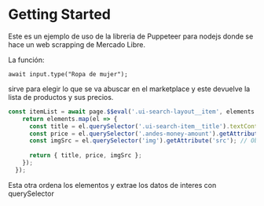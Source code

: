 # Getting Started

Este es un ejemplo de uso de la libreria de Puppeteer para nodejs donde se hace un web scrapping de Mercado Libre.

La función:

`await input.type("Ropa de mujer");`

sirve para elegir lo que se va abuscar en el marketplace y este devuelve la lista de productos y sus precios.

```javascript
const itemList = await page.$$eval('.ui-search-layout__item', elements => {
    return elements.map(el => {
      const title = el.querySelector('.ui-search-item__title').textContent.trim();
      const price = el.querySelector('.andes-money-amount').getAttribute('aria-label');
      const imgSrc = el.querySelector('img').getAttribute('src'); // Obtener el src de la imagen
      
      return { title, price, imgSrc };
    });
  });
  ```
  Esta otra ordena los elementos y extrae los datos de interes con querySelector